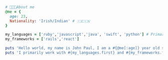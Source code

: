 ```ruby
# 👨🏽‍💻About me
@me = {
  age: 23,
  Nationality: 'Irish/Indian' # 🇮🇪🇮🇳  
}

my_languages = ['ruby','javascript','java', 'swift', 'python'] # Primarily Ruby 💎
my_frameworks = ['rails','react']

puts 'Hello world, my name is John Paul, I am a #{@me[:age]} year old software engineer.' 
puts 'I primarily work with #{my_languages.first} and #{my_frameworks.first}.'
```
<!--
**iJohnPaul/iJohnPaul** is a ✨ _special_ ✨ repository because its `README.md` (this file) appears on your GitHub profile.

Here are some ideas to get you started:

- 🔭 I’m currently working on ...
- 🌱 I’m currently learning ...
- 👯 I’m looking to collaborate on ...
- 🤔 I’m looking for help with ...
- 💬 Ask me about ...
- 📫 How to reach me: ...
- 😄 Pronouns: ...
- ⚡ Fun fact: ...
-->
